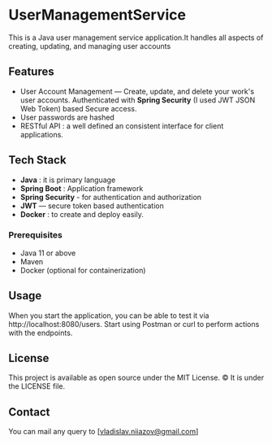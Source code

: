 # UserManagementService

This is a Java user management service application.It handles all aspects of creating, updating, and managing user
accounts

## Features

- User Account Management — Create, update, and delete your work's user accounts.
  Authenticated with **Spring Security** (I used JWT JSON Web Token) based Secure access.
- User passwords are hashed
- RESTful API : a well defined an consistent interface for client applications.

## Tech Stack

- **Java** : it is primary language
- **Spring Boot** : Application framework
- **Spring Security** - for authentication and authorization
- **JWT** — secure token based authentication
- **Docker** : to create and deploy easily.

### Prerequisites

- Java 11 or above
- Maven
- Docker (optional for containerization)

## Usage

When you start the application, you can be able to test it via http://localhost:8080/users. Start using Postman or curl
to perform actions with the endpoints.

## License

This project is available as open source under the MIT License. © It is under the LICENSE file.

## Contact

You can mail any query to [vladislav.niiazov@gmail.com]
